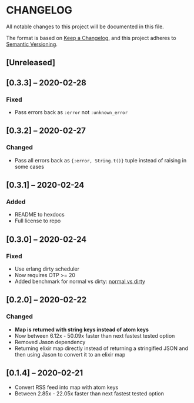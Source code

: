# CHANGELOG

All notable changes to this project will be documented in this file.

The format is based on [Keep a Changelog](https://keepachangelog.com/en/1.0.0/),
and this project adheres to [Semantic Versioning](https://semver.org/spec/v2.0.0.html).
## [Unreleased]

## [0.3.3] – 2020-02-28
### Fixed
- Pass errors back as `:error` not `:unknown_error`


## [0.3.2] – 2020-02-27
### Changed
- Pass all errors back as `{:error, String.t()}` tuple instead of raising in some cases

## [0.3.1] – 2020-02-24
### Added
- README to hexdocs
- Full license to repo

## [0.3.0] – 2020-02-24
### Fixed
- Use erlang dirty scheduler
- Now requires OTP >= 20
- Added benchmark for normal vs dirty: [normal vs dirty](bench/output/dirty_vs_normal.md)

## [0.2.0] – 2020-02-22

### Changed
  - **Map is returned with string keys instead of atom keys**
  - Now between 6.12x - 50.09x faster than next fastest tested option
  - Removed Jason dependency
  - Returning elixir map directly instead of returning a stringified JSON and then using Jason to convert it to an elixir map

## [0.1.4] – 2020-02-21

- Convert RSS feed into map with atom keys
- Between 2.85x - 22.05x faster than next fastest tested option
